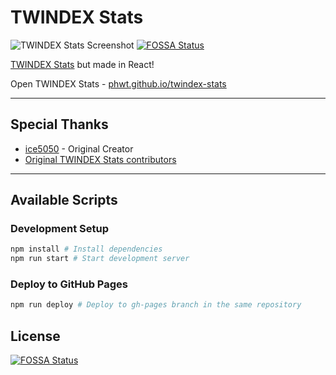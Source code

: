 # TWINDEX Stats

![TWINDEX Stats Screenshot](https://user-images.githubusercontent.com/28344318/121059565-cddd3380-c7eb-11eb-863e-37ff6ab11ebb.jpeg)
[![FOSSA Status](https://app.fossa.com/api/projects/git%2Bgithub.com%2Fphwt%2Ftwindex-stats.svg?type=shield)](https://app.fossa.com/projects/git%2Bgithub.com%2Fphwt%2Ftwindex-stats?ref=badge_shield)

[TWINDEX Stats](https://github.com/ice5050/twindex-stats) but made in React!

Open TWINDEX Stats - [phwt.github.io/twindex-stats](https://phwt.github.io/twindex-stats/)

---

## Special Thanks

- [ice5050](https://github.com/ice5050/) - Original Creator
- [Original TWINDEX Stats contributors](https://github.com/ice5050/twindex-stats#contributors)

---

## Available Scripts

### Development Setup

```zsh
npm install # Install dependencies
npm run start # Start development server
```

### Deploy to GitHub Pages

```zsh
npm run deploy # Deploy to gh-pages branch in the same repository
```


## License
[![FOSSA Status](https://app.fossa.com/api/projects/git%2Bgithub.com%2Fphwt%2Ftwindex-stats.svg?type=large)](https://app.fossa.com/projects/git%2Bgithub.com%2Fphwt%2Ftwindex-stats?ref=badge_large)